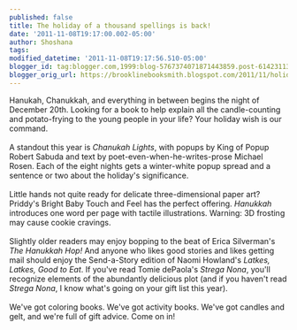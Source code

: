 ```yaml
---
published: false
title: The holiday of a thousand spellings is back!
date: '2011-11-08T19:17:00.002-05:00'
author: Shoshana
tags: 
modified_datetime: '2011-11-08T19:17:56.510-05:00'
blogger_id: tag:blogger.com,1999:blog-5767374071871443859.post-6142311371792904144
blogger_orig_url: https://brooklinebooksmith.blogspot.com/2011/11/holiday-of-thousand-spellings-is-back.html
---
```


Hanukah, Chanukkah, and everything in between begins the night of December 20th. Looking for a book to help explain all the candle-counting and potato-frying to the young people in your life? Your holiday wish is our command.<br /><br />A standout this year is <i>Chanukah Lights</i>, with popups by King of Popup Robert Sabuda and text by poet-even-when-he-writes-prose Michael Rosen. Each of the eight nights gets a winter-white popup spread and a sentence or two about the holiday's significance.<br /><br />Little hands not quite ready for delicate three-dimensional paper art? Priddy's Bright Baby Touch and Feel has the perfect offering. <i>Hanukkah</i> introduces one word per page with tactile illustrations. Warning: 3D frosting may cause cookie cravings.<br /><br />Slightly older readers may enjoy bopping to the beat of Erica Silverman's <i>The Hanukkah Hop!</i> And anyone who likes good stories and likes getting mail should enjoy the Send-a-Story edition of Naomi Howland's <i>Latkes, Latkes, Good to Eat</i>. If you've read Tomie dePaola's <i>Strega Nona</i>, you'll recognize elements of the abundantly delicious plot (and if you haven't read <i>Strega Nona</i>, I know what's going on your gift list this year).<br /><br />We've got coloring books. We've got activity books. We've got candles and gelt, and we're full of gift advice. Come on in!